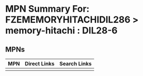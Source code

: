 



# MPN Summary For: FZEMEMORYHITACHIDIL286 > memory-hitachi : DIL28-6

## MPNs
  

|MPN|Direct Links|Search Links|
| :--- | :--- | :--- |
||||
